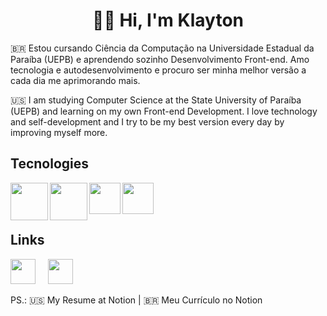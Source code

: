 <div align="center">
  <h1>🙋‍♂️ Hi, I'm Klayton</h1>
</div>

:brazil:
Estou cursando Ciência da Computação na Universidade Estadual da Paraíba (UEPB) e aprendendo sozinho Desenvolvimento Front-end. Amo tecnologia e autodesenvolvimento e procuro ser minha melhor versão a cada dia me aprimorando mais.

:us:
I am studying Computer Science at the State University of Paraíba (UEPB) and learning on my own Front-end Development. I love technology and self-development and I try to be my best version every day by improving myself more.

## Tecnologies
<img align="left" src="https://camo.githubusercontent.com/8c5de8555e3687badff2e78d1fdca40796263b61fa6b27153cf12149af0568f3/68747470733a2f2f6d6175726963696f6d696b756c736b692e6769746875622e696f2f696d672f6c6f676f732f68746d6c2e706e67" width="60px">
<img align="left" src="https://cdn.freebiesupply.com/logos/large/2x/css3-logo-png-transparent.png" width="60px">
<img align="left" src="https://upload.wikimedia.org/wikipedia/commons/thumb/9/99/Unofficial_JavaScript_logo_2.svg/480px-Unofficial_JavaScript_logo_2.svg.png" width="50px">
<img src="https://br.vuejs.org//images/logo.png" width="50px">

<!--
![Anurag's GitHub stats](https://github-readme-stats.vercel.app/api?username=KlaytonJr&show_icons=true)
[![Top Langs](https://github-readme-stats.vercel.app/api/top-langs/?username=KlaytonJr&layout=compact)](https://github.com/anuraghazra/github-readme-stats)
-->
<div>
  <h2>Links</h2>
  <a href="https://www.linkedin.com/in/klayton-j-061658130/"><img src="https://image.flaticon.com/icons/png/512/174/174857.png" width="40px"></a>
  &nbsp;&nbsp;&nbsp;
  <a href="https://www.notion.so/Klayton-J-nior-7ef0e0b6c6db4c238c80c7ee2c891f2f"><img src="https://produtive.me/wp-content/uploads/2019/08/notion-logo-no-background.png" width="40px"></a>
  <p>PS.: 🇺🇸 My Resume at Notion | 🇧🇷 Meu Currículo no Notion</p>
</div>

<!--
**KlaytonJr/KlaytonJR** is a ✨ _special_ ✨ repository because its `README.md` (this file) appears on your GitHub profile.

Here are some ideas to get you started:

- 🔭 I’m currently working on ...
- 🌱 I’m currently learning ...
- 👯 I’m looking to collaborate on ...
- 🤔 I’m looking for help with ...
- 💬 Ask me about ...
- 📫 How to reach me: ...
- 😄 Pronouns: ...
- ⚡ Fun fact: ...
-->
